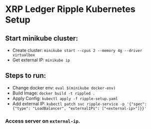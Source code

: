 # XRP Ledger Ripple Kubernetes Setup

## Start minikube cluster:

-   Create cluster: `minikube start --cpus 2 --memory 4g --driver virtualbox`
-   Get external IP: `minikube ip`

## Steps to run:

-   Change docker env: `eval $(minikube docker-env)`
-   Build Image: `docker build -t rippled .`
-   Apply Config: `kubectl apply -f ripple-setup.yaml`
-   Add external IP: `kubectl patch svc ripple-service -p '{"spec": {"type": "LoadBalancer", "externalIPs": ["<external-ip>"]}}'`

### Access server on `external-ip`.
